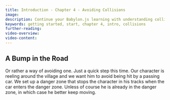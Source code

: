 ```yaml
---
title: Introduction - Chapter 4 - Avoiding Collisions
image:
description: Continue your Babylon.js learning with understanding collisions in Chapter 4.
keywords: getting started, start, chapter 4, intro, collisions
further-reading:
video-overview:
video-content:
---
```


## A Bump in the Road

Or rather a way of avoiding one. Just a quick step this time. Our character is reeling around the village and we want him to avoid being hit by a passing car. We set up a danger zone that stops the character in his tracks when the car enters the danger zone. Unless of course he is already in the danger zone, in which case he better keep moving.
